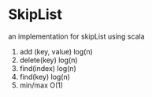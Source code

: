 # SkipList
an implementation for skipList using scala
1. add (key, value)      log(n)
2. delete(key)           log(n)
3. find(index)           log(n)
4. find(key)             log(n)
5. min/max               O(1)
